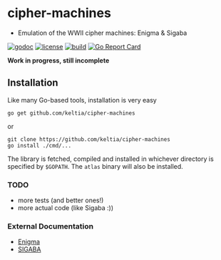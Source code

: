 # cipher-machines

* Emulation of the WWII cipher machines: Enigma & Sigaba

[![godoc](https://img.shields.io/badge/godoc-reference-blue.svg?style=flat)](https://godoc.org/github.com/keltia/cipher-machines) [![license](https://img.shields.io/badge/license-MIT-red.svg?style=flat)](https://raw.githubusercontent.com/keltia/cipher-machines/master/LICENSE) [![build](https://img.shields.io/travis/keltia/cipher-machines.svg?style=flat)](https://travis-ci.org/keltia/cipher-machines) [![Go Report Card](https://goreportcard.com/badge/github.com/keltia/cipher-machines)](https://goreportcard.com/report/github.com/keltia/cipher-machines)


**Work in progress, still incomplete**

## Installation

  Like many Go-based tools, installation is very easy
  
    go get github.com/keltia/cipher-machines

  or
  
    git clone https://github.com/keltia/cipher-machines
    go install ./cmd/...
    
  The library is fetched, compiled and installed in whichever directory is specified by `$GOPATH`.  The `atlas` binary will also be installed. 

### TODO

- more tests (and better ones!)
- more actual code (like Sigaba :))

### External Documentation

  - [Enigma](https://en.wikipedia.org/wiki/Enigma_machine)
  - [SIGABA](https://en.wikipedia.org/wiki/SIGABA)
